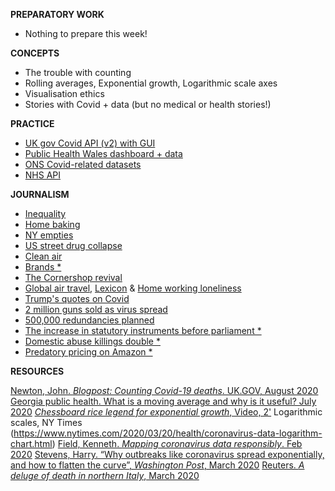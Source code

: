 **PREPARATORY WORK**

- Nothing to prepare this week!


**CONCEPTS**

- The trouble with counting
- Rolling averages, Exponential growth, Logarithmic scale axes
- Visualisation ethics
- Stories with Covid + data (but no medical or health stories!)


**PRACTICE**

- [UK gov Covid API (v2) with GUI](https://coronavirus.data.gov.uk/details/download)
- [Public Health Wales dashboard + data](https://public.tableau.com/profile/public.health.wales.health.protection#!/vizhome/RapidCOVID-19virology-Public/Headlinesummary)
- [ONS Covid-related datasets](https://www.ons.gov.uk/peoplepopulationandcommunity/healthandsocialcare/conditionsanddiseases/datalist?filter=datasets)
- [NHS API](https://developer.api.nhs.uk/coronavirus/api)


**JOURNALISM**

- [Inequality](https://www.nytimes.com/interactive/2020/06/11/multimedia/coronavirus-new-york-inequality.html)
- [Home baking](https://www.economist.com/graphic-detail/2020/04/08/home-baking-is-on-the-rise-thanks-to-coronavirus-lockdowns)
- [NY empties](https://www.thecity.nyc/government/2020/4/12/21247125/garbage-pickups-tell-a-tale-of-two-cities-with-part-of-manhattan-shrinking)
- [US street drug collapse](https://www.startribune.com/coronavirus-chokes-the-drug-trade-from-wuhan-through-mexico-and-onto-u-s-streets/570145182/)
- [Clean air](https://www.theguardian.com/environment/2020/apr/11/positively-alpine-disbelief-air-pollution-falls-lockdown-coronavirus)
- [Brands *](https://www.lewiscotter.com/brands)
- [The Cornershop revival](https://www.newstatesman.com/politics/2020/09/covid-coronavirus-revive-local-shopping-high-streets-corner-shops-customers)
- [Global air travel](https://www.theguardian.com/world/ng-interactive/2020/apr/03/how-is-the-coronavirus-affecting-global-air-traffic), [Lexicon](Lexicon) & [Home working loneliness](https://www.theguardian.com/money/2020/jul/14/end-of-the-office-the-quiet-grinding-loneliness-of-working-from-home)
- [Trump's quotes on Covid](https://www.washingtonpost.com/graphics/2020/politics/trump-coronavirus-statements/)
- [2 million guns sold as virus spread](https://www.nytimes.com/interactive/2020/04/01/business/coronavirus-gun-sales.html)
- [500,000 redundancies planned](https://www.bbc.co.uk/news/business-54392177)
- [The increase in statutory instruments before parliament *](https://www.hansardsociety.org.uk/publications/data/coronavirus-statutory-instruments-dashboard)
- [Domestic abuse killings double *](https://www.theguardian.com/society/2020/apr/15/domestic-abuse-killings-more-than-double-amid-covid-19-lockdown)
- [Predatory pricing on Amazon *](https://blog.datahut.co/covid-19-and-predatory-pricing-online/)


**RESOURCES**

[Newton, John. *Blogpost: Counting Covid-19 deaths*. UK.GOV, August 2020](https://publichealthmatters.blog.gov.uk/2020/08/12/behind-the-headlines-counting-covid-19-deaths/)
[Georgia public health. What is a moving average and why is it useful? July 2020](https://www.georgiaruralhealth.org/blog/what-is-a-moving-average-and-why-is-it-useful/)
[*Chessboard rice legend for exponential growth*, Video, 2'](https://www.youtube.com/watch?v=byk3pA1GPgU)
Logarithmic scales, NY Times (https://www.nytimes.com/2020/03/20/health/coronavirus-data-logarithm-chart.html)
[Field, Kenneth. *Mapping coronavirus data responsibly*. Feb 2020](https://www.esri.com/arcgis-blog/products/product/mapping/mapping-coronavirus-responsibly/ )
[Stevens, Harry. “Why outbreaks like coronavirus spread exponentially, and how to flatten the curve”, *Washington Post*, March 2020](https://www.washingtonpost.com/graphics/2020/world/corona-simulator/)
[Reuters. *A deluge of death in northern Italy*, March 2020](https://graphics.reuters.com/HEALTH-CORONAVIRUS-LOMBARDY/0100B5LT46P/index.html)
